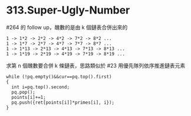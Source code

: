 # 313.Super-Ugly-Number

#264 的 follow up，醜數的是由 k 個鏈表合併出來的

```
1 -> 1*2 -> 2*2 -> 4*2 -> 7*2 -> 8*2 ...
1 -> 1*7 -> 2*7 -> 4*7 -> 7*7 -> 8*7 ...
1 -> 1*13 -> 2*13 -> 4*13 -> 7*13 -> 8*13 ...
1 -> 1*19 -> 2*19 -> 4*19 -> 7*19 -> 8*19 ...
```

求第 n 個醜數要合併 k 條鏈表，思路類似於 #23 用優先隊列依序推進鏈表元素

```
while (!pq.empty()&&cur==pq.top().first)
{
  int i=pq.top().second;
  pq.pop();
  points[i]+=1;
  pq.push({ret[points[i]]*primes[i], i});
}
```
